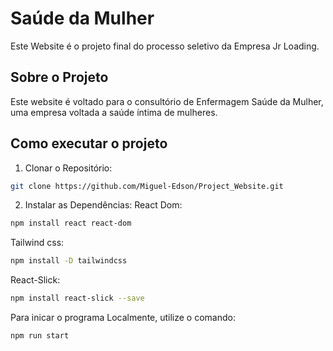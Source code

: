 # Saúde da Mulher
 Este Website é o projeto final do processo seletivo da Empresa Jr Loading. 

## Sobre o Projeto
Este website é voltado para o consultório de Enfermagem Saúde da Mulher, uma empresa voltada a saúde íntima de mulheres.

## Como executar o projeto

1. Clonar o Repositório:
```bash
git clone https://github.com/Miguel-Edson/Project_Website.git
```
2. Instalar as Dependências:
   React Dom:
```bash
npm install react react-dom
```
   Tailwind css:
```bash
npm install -D tailwindcss
```
   React-Slick:
```bash
npm install react-slick --save
```

   

Para inicar o programa Localmente, utilize o comando:
```bash
npm run start
```
